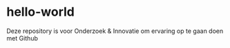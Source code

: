 # hello-world
Deze repository is voor Onderzoek &amp; Innovatie om ervaring op te gaan doen met Github
